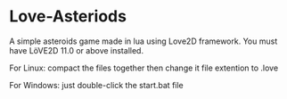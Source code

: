 # Love-Asteriods
A simple asteroids game made in lua using Love2D framework. You must have LöVE2D 11.0 or above installed.

For Linux: compact the files together then change it file extention to .love

For Windows: just double-click the start.bat file
